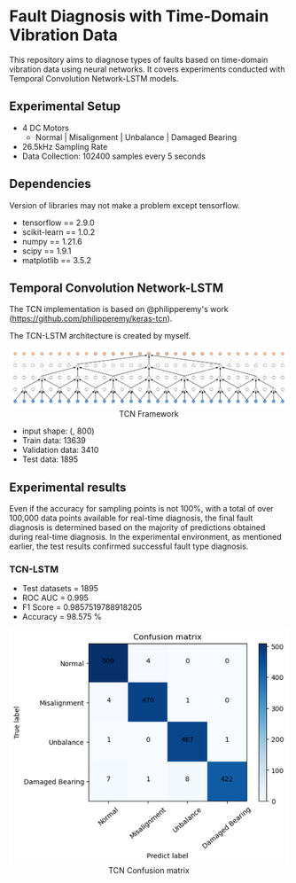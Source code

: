 # Fault Diagnosis with Time-Domain Vibration Data
This repository aims to diagnose types of faults based on time-domain vibration data using neural networks. It covers experiments conducted with Temporal Convolution Network-LSTM models.

## Experimental Setup
- 4 DC Motors
    - Normal | Misalignment | Unbalance | Damaged Bearing
- 26.5kHz Sampling Rate
- Data Collection: 102400 samples every 5 seconds

## Dependencies
Version of libraries may not make a problem except tensorflow.
- tensorflow == 2.9.0
- scikit-learn == 1.0.2
- numpy == 1.21.6
- scipy == 1.9.1
- matplotlib == 3.5.2

## Temporal Convolution Network-LSTM
The TCN implementation is based on @philipperemy's work (https://github.com/philipperemy/keras-tcn).

The TCN-LSTM architecture is created by myself.

<p align="center">
  <img src="assets/tcn.png">
  TCN Framework<br>
</p>

- input shape: (, 800)
- Train data: 13639
- Validation data: 3410
- Test data: 1895

## Experimental results

Even if the accuracy for sampling points is not 100%, with a total of over 100,000 data points available for real-time diagnosis, the final fault diagnosis is determined based on the majority of predictions obtained during real-time diagnosis. In the experimental environment, as mentioned earlier, the test results confirmed successful fault type diagnosis.

### TCN-LSTM

- Test datasets = 1895
- ROC AUC = 0.995
- F1 Score = 0.9857519788918205
- Accuracy = 98.575 %

<p align="center">
  <img src="assets/tcn-output.png">
  <br>TCN Confusion matrix<br>
</p>
